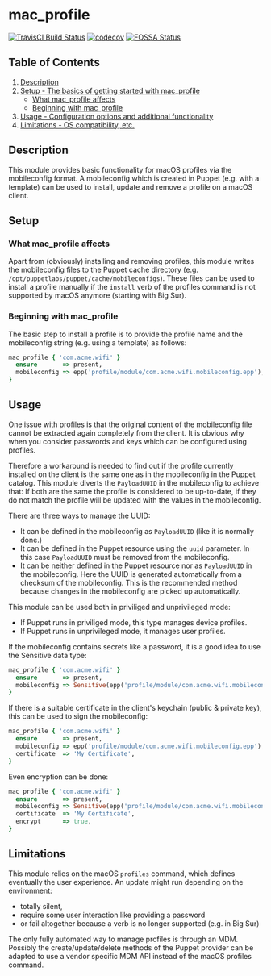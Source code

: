# mac_profile
[![TravisCI Build Status](https://travis-ci.com/vanagandr42/puppet-mac_profile.svg?branch=main)](https://travis-ci.com/vanagandr42/puppet-mac_profile) [![codecov](https://codecov.io/gh/vanagandr42/puppet-mac_profile/branch/main/graph/badge.svg)](https://codecov.io/gh/vanagandr42/puppet-mac_profile) [![FOSSA Status](https://app.fossa.com/api/projects/git%2Bgithub.com%2Fvanagandr42%2Fpuppet-mac_profile.svg?type=shield)](https://app.fossa.com/projects/git%2Bgithub.com%2Fvanagandr42%2Fpuppet-mac_profile?ref=badge_shield)


## Table of Contents

1. [Description](#description)
1. [Setup - The basics of getting started with mac_profile](#setup)
    * [What mac_profile affects](#what-mac_profile-affects)
    * [Beginning with mac_profile](#beginning-with-mac_profile)
1. [Usage - Configuration options and additional functionality](#usage)
1. [Limitations - OS compatibility, etc.](#limitations)

## Description

This module provides basic functionality for macOS profiles via the 
mobileconfig format. A mobileconfig which is created in Puppet (e.g. with a 
template) can be used to install, update and remove a profile on a macOS 
client.

## Setup

### What mac_profile affects

Apart from (obviously) installing and removing profiles, this module writes
the mobileconfig files to the Puppet cache directory (e.g. 
`/opt/puppetlabs/puppet/cache/mobileconfigs`). These files can be used to install
a profile manually if the `install` verb of the profiles command is not supported 
by macOS anymore (starting with Big Sur).

### Beginning with mac_profile

The basic step to install a profile is to provide the profile name and the 
mobileconfig string (e.g. using a template) as follows:
```ruby
mac_profile { 'com.acme.wifi' }
  ensure       => present,
  mobileconfig => epp('profile/module/com.acme.wifi.mobileconfig.epp'),
}
```

## Usage
One issue with profiles is that the original content of the mobileconfig file
cannot be extracted again completely from the client. It is obvious why when 
you consider passwords and keys which can be configured using profiles.

Therefore a workaround is needed to find out if the profile currently installed 
on the client is the same one as in the mobileconfig in the Puppet catalog. This module 
diverts the `PayloadUUID` in the mobileconfig to achieve that: If both are the 
same the profile is considered to be up-to-date, if they do not match the profile 
will be updated with the values in the mobileconfig.

There are three ways to manage the UUID:
* It can be defined in the mobileconfig as `PayloadUUID` (like it is normally 
done.)
* It can be defined in the Puppet resource using the `uuid` parameter. In this 
case `PayloadUUID` must be removed from the mobileconfig.
* It can be neither defined in the Puppet resource nor as `PayloadUUID` in the 
mobileconfig. Here the UUID is generated automatically from a checksum of the 
mobileconfig. This is the recommended method because changes in the 
mobileconfig are picked up automatically.

This module can be used both in priviliged and unprivileged mode:
* If Puppet runs in priviliged mode, this type manages device profiles. 
* If Puppet runs in unprivileged mode, it manages user profiles.

If the mobileconfig contains secrets like a password, it is a good idea to use 
the Sensitive data type:
```ruby
mac_profile { 'com.acme.wifi' }
  ensure       => present,
  mobileconfig => Sensitive(epp('profile/module/com.acme.wifi.mobileconfig.epp')),
}
```

If there is a suitable certificate in the client's keychain (public & private 
key), this can be used to sign the mobileconfig:
```ruby
mac_profile { 'com.acme.wifi' }
  ensure       => present,
  mobileconfig => epp('profile/module/com.acme.wifi.mobileconfig.epp'),
  certificate  => 'My Certificate',
}
```

Even encryption can be done:
```ruby
mac_profile { 'com.acme.wifi' }
  ensure       => present,
  mobileconfig => Sensitive(epp('profile/module/com.acme.wifi.mobileconfig.epp')),
  certificate  => 'My Certificate',
  encrypt      => true,
}
```

## Limitations

This module relies on the macOS `profiles` command, which defines
eventually the user experience. An update might run depending on the 
environment:
* totally silent,
* require some user interaction like providing a password
* or fail altogether because a verb is no longer supported (e.g. in Big Sur)

The only fully automated way to manage profiles is through an MDM. Possibly the 
create/update/delete methods of the Puppet provider can be adapted to use a 
vendor specific MDM API instead of the macOS profiles command.
